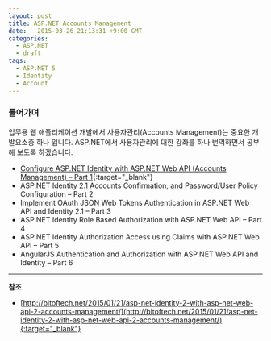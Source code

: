 ```yaml
---
layout: post
title: ASP.NET Accounts Management
date:   2015-03-26 21:13:31 +9:00 GMT
categories: 
  - ASP.NET
  - draft
tags: 
  - ASP.NET 5
  - Identity
  - Account
---
```


### 들어가며

업무용 웹 애플리케이션 개발에서 사용자관리(Accounts Management)는 중요한 개발요소중 하나 입니다. ASP.NET에서 사용자관리에 대한 강좌를 하나 번역하면서 공부해 보도록 하겠습니다.

* [Configure ASP.NET Identity with ASP.NET Web API (Accounts Management) – Part 1](http://bitoftech.net/2015/01/21/asp-net-identity-2-with-asp-net-web-api-2-accounts-management/){:target="_blank"}
* ASP.NET Identity 2.1 Accounts Confirmation, and Password/User Policy Configuration – Part 2
* Implement OAuth JSON Web Tokens Authentication in ASP.NET Web API and Identity 2.1 – Part 3
* ASP.NET Identity Role Based Authorization with ASP.NET Web API – Part 4
* ASP.NET Identity Authorization Access using Claims with ASP.NET Web API – Part 5
* AngularJS Authentication and Authorization with ASP.NET Web API and Identity – Part 6


---
**참조**

* [http://bitoftech.net/2015/01/21/asp-net-identity-2-with-asp-net-web-api-2-accounts-management/](http://bitoftech.net/2015/01/21/asp-net-identity-2-with-asp-net-web-api-2-accounts-management/){:target="_blank"}
